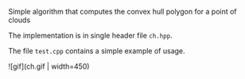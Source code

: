 Simple algorithm that computes the convex hull polygon for a point of clouds

The implementation is in single header file `ch.hpp`.

The file `test.cpp` contains a simple example of usage.

![gif](ch.gif | width=450)
